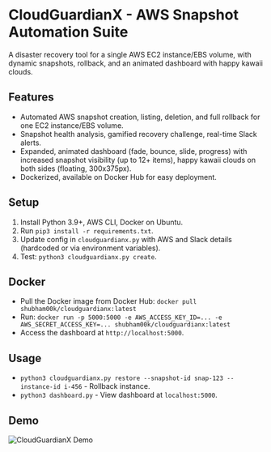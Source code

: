 # CloudGuardianX - AWS Snapshot Automation Suite
A disaster recovery tool for a single AWS EC2 instance/EBS volume, with dynamic snapshots, rollback, and an animated dashboard with happy kawaii clouds.

## Features
- Automated AWS snapshot creation, listing, deletion, and full rollback for one EC2 instance/EBS volume.
- Snapshot health analysis, gamified recovery challenge, real-time Slack alerts.
- Expanded, animated dashboard (fade, bounce, slide, progress) with increased snapshot visibility (up to 12+ items), happy kawaii clouds on both sides (floating, 300x375px).
- Dockerized, available on Docker Hub for easy deployment.

## Setup
1. Install Python 3.9+, AWS CLI, Docker on Ubuntu.
2. Run `pip3 install -r requirements.txt`.
3. Update config in `cloudguardianx.py` with AWS and Slack details (hardcoded or via environment variables).
4. Test: `python3 cloudguardianx.py create`.

## Docker
- Pull the Docker image from Docker Hub: `docker pull shubham00k/cloudguardianx:latest`
- Run: `docker run -p 5000:5000 -e AWS_ACCESS_KEY_ID=... -e AWS_SECRET_ACCESS_KEY=... shubham00k/cloudguardianx:latest`
- Access the dashboard at `http://localhost:5000`.

## Usage
- `python3 cloudguardianx.py restore --snapshot-id snap-123 --instance-id i-456` - Rollback instance.
- `python3 dashboard.py` - View dashboard at `localhost:5000`.

## Demo
![CloudGuardianX Demo](demo1.gif)